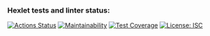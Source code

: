 ### Hexlet tests and linter status:
[![Actions Status](https://github.com/freevad-frontend/frontend-project-46/actions/workflows/hexlet-check.yml/badge.svg)](https://github.com/freevad-frontend/frontend-project-46/actions)
[![Maintainability](https://api.codeclimate.com/v1/badges/8d5228c4f4faf5823d99/maintainability)](https://codeclimate.com/github/freevad-frontend/frontend-project-46/maintainability)
[![Test Coverage](https://api.codeclimate.com/v1/badges/8d5228c4f4faf5823d99/test_coverage)](https://codeclimate.com/github/freevad-frontend/frontend-project-46/test_coverage)
[![License: ISC](https://img.shields.io/badge/License-ISC-blue.svg)](https://opensource.org/licenses/ISC)
